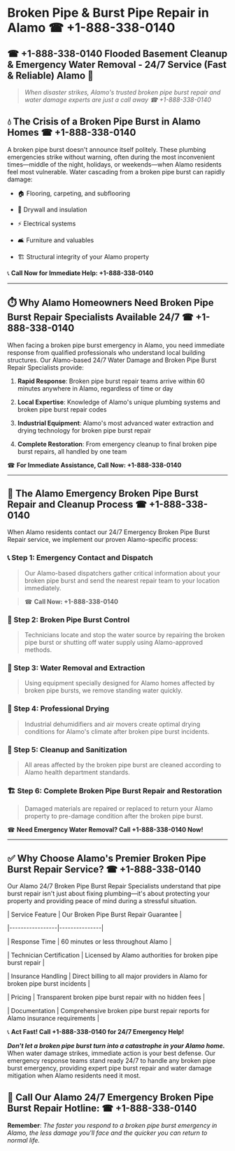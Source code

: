 # Broken Pipe & Burst Pipe Repair in Alamo ☎ +1-888-338-0140  
## ☎ +1-888-338-0140 Flooded Basement Cleanup & Emergency Water Removal - 24/7 Service (Fast & Reliable) Alamo 🚨  

> *When disaster strikes, Alamo's trusted broken pipe burst repair and water damage experts are just a call away ☎ +1-888-338-0140*  

## 💧 The Crisis of a Broken Pipe Burst in Alamo Homes ☎ +1-888-338-0140  

A broken pipe burst doesn't announce itself politely. These plumbing emergencies strike without warning, often during the most inconvenient times—middle of the night, holidays, or weekends—when Alamo residents feel most vulnerable. Water cascading from a broken pipe burst can rapidly damage:  

* 🏠 Flooring, carpeting, and subflooring  
* 🧱 Drywall and insulation  
* ⚡ Electrical systems  
* 🛋️ Furniture and valuables  
* 🏗️ Structural integrity of your Alamo property  

📞 **Call Now for Immediate Help: +1-888-338-0140**  

---  

## ⏱️ Why Alamo Homeowners Need Broken Pipe Burst Repair Specialists Available 24/7 ☎ +1-888-338-0140  

When facing a broken pipe burst emergency in Alamo, you need immediate response from qualified professionals who understand local building structures. Our Alamo-based 24/7 Water Damage and Broken Pipe Burst Repair Specialists provide:  

1. **Rapid Response**: Broken pipe burst repair teams arrive within 60 minutes anywhere in Alamo, regardless of time or day  
2. **Local Expertise**: Knowledge of Alamo's unique plumbing systems and broken pipe burst repair codes  
3. **Industrial Equipment**: Alamo's most advanced water extraction and drying technology for broken pipe burst repair  
4. **Complete Restoration**: From emergency cleanup to final broken pipe burst repairs, all handled by one team  

☎ **For Immediate Assistance, Call Now: +1-888-338-0140**  

---  

## 🔧 The Alamo Emergency Broken Pipe Burst Repair and Cleanup Process ☎ +1-888-338-0140  

When Alamo residents contact our 24/7 Emergency Broken Pipe Burst Repair service, we implement our proven Alamo-specific process:  

### 📞 Step 1: Emergency Contact and Dispatch  
> Our Alamo-based dispatchers gather critical information about your broken pipe burst and send the nearest repair team to your location immediately.  
> ☎ **Call Now: +1-888-338-0140**  

### 🚿 Step 2: Broken Pipe Burst Control  
> Technicians locate and stop the water source by repairing the broken pipe burst or shutting off water supply using Alamo-approved methods.  

### 🌊 Step 3: Water Removal and Extraction  
> Using equipment specially designed for Alamo homes affected by broken pipe bursts, we remove standing water quickly.  

### 💨 Step 4: Professional Drying  
> Industrial dehumidifiers and air movers create optimal drying conditions for Alamo's climate after broken pipe burst incidents.  

### 🧼 Step 5: Cleanup and Sanitization  
> All areas affected by the broken pipe burst are cleaned according to Alamo health department standards.  

### 🏗️ Step 6: Complete Broken Pipe Burst Repair and Restoration  
> Damaged materials are repaired or replaced to return your Alamo property to pre-damage condition after the broken pipe burst.  

☎ **Need Emergency Water Removal? Call +1-888-338-0140 Now!**  

---  

## ✅ Why Choose Alamo's Premier Broken Pipe Burst Repair Service? ☎ +1-888-338-0140  

Our Alamo 24/7 Broken Pipe Burst Repair Specialists understand that pipe burst repair isn't just about fixing plumbing—it's about protecting your property and providing peace of mind during a stressful situation.  

| Service Feature | Our Broken Pipe Burst Repair Guarantee |  
|-----------------|---------------|  
| Response Time | 60 minutes or less throughout Alamo |  
| Technician Certification | Licensed by Alamo authorities for broken pipe burst repair |  
| Insurance Handling | Direct billing to all major providers in Alamo for broken pipe burst incidents |  
| Pricing | Transparent broken pipe burst repair with no hidden fees |  
| Documentation | Comprehensive broken pipe burst repair reports for Alamo insurance requirements |  

📞 **Act Fast! Call +1-888-338-0140 for 24/7 Emergency Help!**  

***Don't let a broken pipe burst turn into a catastrophe in your Alamo home.*** When water damage strikes, immediate action is your best defense. Our emergency response teams stand ready 24/7 to handle any broken pipe burst emergency, providing expert pipe burst repair and water damage mitigation when Alamo residents need it most.  

## 📱 Call Our Alamo 24/7 Emergency Broken Pipe Burst Repair Hotline: ☎ +1-888-338-0140  

**Remember**: *The faster you respond to a broken pipe burst emergency in Alamo, the less damage you'll face and the quicker you can return to normal life.*